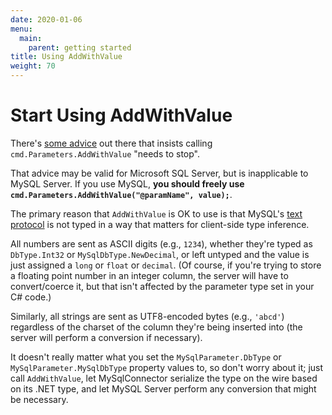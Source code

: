 ```yaml
---
date: 2020-01-06
menu:
  main:
    parent: getting started
title: Using AddWithValue
weight: 70
---
```


# Start Using AddWithValue

There's [some advice](https://blogs.msmvps.com/jcoehoorn/blog/2014/05/12/can-we-stop-using-addwithvalue-already/) out there
that insists calling `cmd.Parameters.AddWithValue` "needs to stop".

That advice may be valid for Microsoft SQL Server, but is inapplicable to MySQL Server. If you use MySQL, **you should freely use
`cmd.Parameters.AddWithValue("@paramName", value);`**.

The primary reason that `AddWithValue` is OK to use is that MySQL's [text protocol](https://dev.mysql.com/doc/internals/en/text-protocol.html)
is not typed in a way that matters for client-side type inference.

All numbers are sent as ASCII digits (e.g., `1234`), whether they're typed as `DbType.Int32` or `MySqlDbType.NewDecimal`, or left untyped
and the value is just assigned a `long` or `float` or `decimal`. (Of course, if you're trying to store a floating point number in an integer column,
the server will have to convert/coerce it, but that isn't affected by the parameter type set in your C# code.)

Similarly, all strings are sent as UTF8-encoded bytes (e.g., `'abcd'`) regardless of the charset of the column they're being inserted into
(the server will perform a conversion if necessary).

It doesn't really matter what you set the `MySqlParameter.DbType` or `MySqlParameter.MySqlDbType` property values to, so don't worry about
it; just call `AddWithValue`, let MySqlConnector serialize the type on the wire based on its .NET type, and let MySQL Server perform
any conversion that might be necessary.

